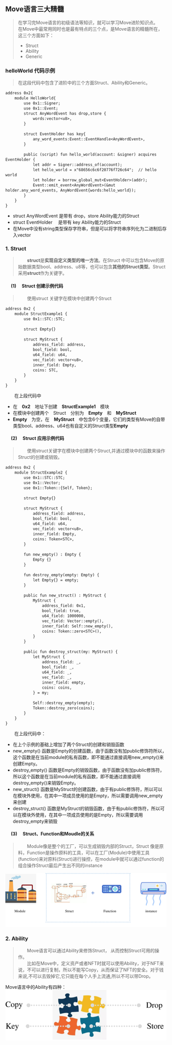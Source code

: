 ## Move语言三大精髓
>在学习完Move语言的初级语法等知识，就可以学习Move进阶知识点。  
在Move中最常用同时也是最有特点的三个点，是Move语言的精髓所在，这三个方面如下：
>- Struct
>- Ability
>- Generic
### helloWorld 代码示例
>在这段代码中包含了进阶中的三个方面Struct、Ability和Generic。
```move
address 0x2{
    module HelloWorld{
        use 0x1::Signer;
        use 0x1::Event;
        struct AnyWordEvent has drop,store {
            words:vector<u8>,
        }

        struct EventHolder has key{
            any_word_events:Event::EventHandle<AnyWordEvent>,
        }

        public (script) fun hello_world(account: &signer) acquires EventHolder {
            let addr = Signer::address_of(account);
            let hello_world = x"68656c6c6f20776f726c64";  // hello world
            let holder = borrow_global_mut<EventHolder>(addr);
            Event::emit_event<AnyWordEvent>(&mut holder.any_word_events, AnyWordEvent{words:hello_world});
        }
    }
}
```
- struct AnyWordEvent 是带有 drop，store Ability能力的Struct
- struct EventHolder &emsp;是带有 key Ability能力的Struct
- 在Move中没有string类型保存字符串，但是可以将字符串序列化为二进制后存入vector<u8>
### 1. Struct
>&emsp;&emsp;**struct**是**实现自定义类型的唯一方法**。在Struct 中可以包含Move的原始数据类型bool、address、u8等，也可以包含**其他的Struct类型**。Struct采用**struct**作为关键字。  

#### &emsp; (1)&emsp; Struct 创建示例代码
>&emsp;&emsp;使用struct 关键字在模块中创建两个Struct
```move
address 0x2 {
    module StructExample1 {
        use 0x1::STC::STC;

        struct Empty{}

        struct MyStruct {
            address_field: address,
            bool_field: bool,
            u64_field: u64,
            vec_field: vector<u8>,
            inner_field: Empty,
            coins: STC,
        }
    }
}
```
&emsp;&emsp;在上段代码中   
- 在&emsp;**0x2**&emsp;地址下创建&emsp;**StructExample1**&emsp;模块  
- 在模块中创建两个&emsp;Struct&emsp;分别为&emsp;**Empty**&emsp;和&emsp;**MyStruct**&emsp;  
- **Empty**&emsp;为空，在&emsp;**MyStruct**&emsp;中包含6个变量，它们的类型有Move的自带类型bool、address、u64也有自定义的Struct类型**Empty**
#### &emsp; (2)&emsp; Struct 应用示例代码
>&emsp;&emsp;使用struct关键字在模块中创建两个Struct,并通过模块中的函数来操作Struct的创建或销毁。
```move
address 0x2 {
    module StructExample2 {
        use 0x1::STC::STC;
        use 0x1::Vector;
        use 0x1::Token::{Self, Token};

        struct Empty{}

        struct MyStruct {
            address_field: address,
            bool_field: bool,
            u64_field: u64,
            vec_field: vector<u8>,
            inner_field: Empty,
            coins: Token<STC>,
        }

        fun new_empty() : Empty {
            Empty {}
        }

        fun destroy_empty(empty: Empty) {
            let Empty{} = empty;
        }

        public fun new_struct() : MyStruct {
            MyStruct {
                address_field: 0x1,
                bool_field: true,
                u64_field: 1000000,
                vec_field: Vector::empty(),
                inner_field: Self::new_empty(),
                coins: Token::zero<STC>(),
            }
        }

        public fun destroy_struct(my: MyStruct) {
            let MyStruct {
                address_field: _,
                bool_field: _,
                u64_field: _,
                vec_field: _,
                inner_field: empty,
                coins: coins,
            } = my;

            Self::destroy_empty(empty);
            Token::destroy_zero(coins);
        }
    }
}
```
&emsp;&emsp;在上段代码中：   
- 在上个示例的基础上增加了两个Struct的创建和销毁函数
- new_empty() 函数是Empty的创建函数，由于函数没有加public修饰符所以，这个函数是在当前module的私有函数，即不能通过直接调用new_empty()来创建Empty。
- destroy_empty() 函数是Empty的销毁函数，由于函数没有加public修饰符，所以这个函数是在当前module的私有函数，即不能通过直接调用destroy_empty()来销毁Empty。
- new_struct() 函数是MyStruct的创建函数，由于有public修饰符，所以可以在模块外使用，在其中一项成员使用的是Empty，所以需要调用new_empty来创建
- destroy_struct() 函数是MyStruct的销毁函数，由于有public修饰符，所以可以在模块外使用，在其中一项成员使用的是Empty，所以需要调用destroy_empty来销毁
####  &emsp; (3)&emsp; Struct、Function和Moudle的关系
>&emsp;&emsp;Module像是整个的工厂，可以生成销毁内部的Struct，Struct 像是原料，Function是操作原料的工具，可以在工厂(Module)中使用工具(function)来对原料(Struct)进行操控，在module中就可以通过function的组合操作Struct最后产生出不同的instance

![关系图](./img/st_Fun_Mod.png)
### 2. Ability
>&emsp;&emsp;Move语言可以通过Ability来修饰Struct， 从而控制Struct可用的操作。  
&emsp;&emsp;比如在Move中，定义资产或者NFT时就可以使用Ability，对于NFT来说，不可以进行复制，所以不能写Copy，从而保证了NFT的安全。对于钱来说,不可以去毁掉它,它只能在每个人手上流通,所以不可以带Drop。

Move语言中的Ability有四种：  
![Ability能力](./img/ability.png)

